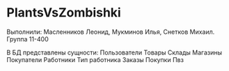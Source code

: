 # PlantsVsZombishki
Выполнили: Масленников Леонид, Мукминов Илья, Снетков Михаил. Группа 11-400

В БД представлены сущности:
Пользователи
Товары
Склады
Магазины
Покупатели
Работники
Тип работника
Заказы
Покупки
Пвз
